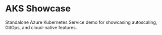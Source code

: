 # AKS Showcase
Standalone Azure Kubernetes Service demo for showcasing autoscaling, GitOps, and cloud-native features.
